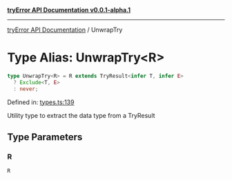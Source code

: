 [**tryError API Documentation v0.0.1-alpha.1**](../index.md)

---

[tryError API Documentation](../index.md) / UnwrapTry

# Type Alias: UnwrapTry\<R\>

```ts
type UnwrapTry<R> = R extends TryResult<infer T, infer E>
  ? Exclude<T, E>
  : never;
```

Defined in: [types.ts:139](https://github.com/oconnorjohnson/try-error/blob/e3ae0308069a4fba073f4543d527ad76373db795/src/types.ts#L139)

Utility type to extract the data type from a TryResult

## Type Parameters

### R

`R`
